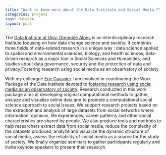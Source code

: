 ```yaml
---
title: "Want to know more about the Data Institute and Social Media ?"
categories: projets
tags: data&co
layout: post
---
```


The [Data Institute at Univ. Grenoble Alpes](https://data-institute.univ-grenoble-alpes.fr/) is an interdisciplinary research Institute focusing on how data change science and society. It combines three fields of data-related research in a unique way : data science applied to spatial and environmental sciences, biology, and health sciences; data-driven research as a major tool in Social Sciences and Humanities; and studies about data governance, security and the protection of data and privacy.Fostering research using social media as an observatory of society.

With my colleague [Eric Gaussier](http://ama.liglab.fr/~gaussier/) I am involved in coordinating the Work Package of the Data Institute devoted to [fostering research using social media as an observatory of society](https://data-institute.univ-grenoble-alpes.fr/research/data-science-social-media-and-social-sciences/).
Research conducted in this work package aims at developing original computational methods to gather, analyze and visualize online data and to promote a computational social science approach to social issues. We support research projects based on the extraction and analysis of large datasets from social networks where information, opinions, life experiences, career patterns and other social characteristics are shared by people. We also produce tools and methods to help researchers extract data from social media, reduce the complexity of the datasets produced, analyze and visualize the dynamic structure of social media, assess the reliability of social media as a source for the study of society. We finally organize seminars to gather participants regularly and invite keynote speakers to present their research.
